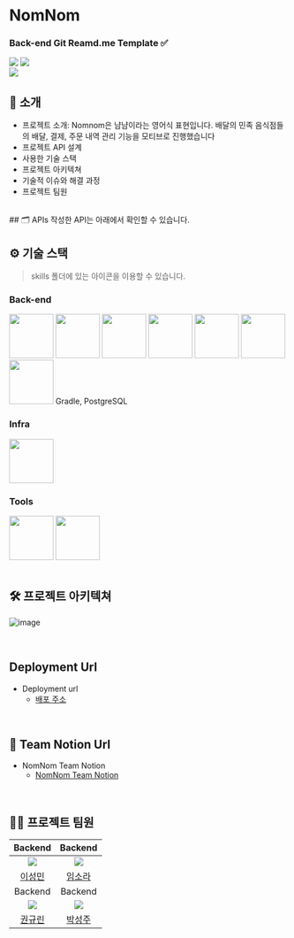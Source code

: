 # NomNom
<!-- logo -->


### Back-end Git Reamd.me Template ✅

[<img src="https://img.shields.io/badge/-readme.md-important?style=flat&logo=google-chrome&logoColor=white" />]() [<img src="https://img.shields.io/badge/release-v0.0.0-yellow?style=flat&logo=google-chrome&logoColor=white" />]() 
<br/> [<img src="https://img.shields.io/badge/프로젝트 기간-2025.02.12~2025.02.25-green?style=flat&logo=&logoColor=white" />]()

</div> 

## 📝 소개
- 프로젝트 소개: Nomnom은 냠냠이라는 영어식 표현입니다. 배달의 민족 음식점들의 배달, 결제, 주문 내역 관리 기능을 모티브로 진행했습니다
- 프로젝트 API 설계
- 사용한 기술 스택
- 프로젝트 아키텍쳐
- 기술적 이슈와 해결 과정
- 프로젝트 팀원
<br />
## 🗂️ APIs
작성한 API는 아래에서 확인할 수 있습니다.
<br />

## ⚙ 기술 스택
> skills 폴더에 있는 아이콘을 이용할 수 있습니다.
### Back-end

<div>
<img src="https://github.com/yewon-Noh/readme-template/blob/main/skills/Java.png?raw=true" width="80">
<img src="https://github.com/yewon-Noh/readme-template/blob/main/skills/SpringBoot.png?raw=true" width="80">
<img src="https://github.com/yewon-Noh/readme-template/blob/main/skills/SpringSecurity.png?raw=true" width="80">
<img src="https://github.com/yewon-Noh/readme-template/blob/main/skills/SpringDataJPA.png?raw=true" width="80">
<img src="https://github.com/yewon-Noh/readme-template/blob/main/skills/Postman.png?raw=true" width="80">
<img src="https://github.com/yewon-Noh/readme-template/blob/main/skills/Swagger.png?raw=true" width="80">
<img src="https://github.com/yewon-Noh/readme-template/blob/main/skills/Querydsl.png?raw=true" width="80">
Gradle, PostgreSQL

    
</div>

### Infra
<div>
<img src="https://github.com/yewon-Noh/readme-template/blob/main/skills/AWSEC2.png?raw=true" width="80">
</div>

### Tools
<div>
<img src="https://github.com/yewon-Noh/readme-template/blob/main/skills/Github.png?raw=true" width="80">
<img src="https://github.com/yewon-Noh/readme-template/blob/main/skills/Notion.png?raw=true" width="80">
</div>

<br />

## 🛠️ 프로젝트 아키텍쳐
![image](https://github.com/user-attachments/assets/3abf7f0a-68b2-48f6-ba98-c70739ddabc7)

<br />

## Deployment Url
- Deployment url
    - [배포 주소](http://54.180.153.92:8080/doc)

<br />

## 🤔 Team Notion Url
- NomNom Team Notion
    - [NomNom Team Notion](https://teamsparta.notion.site/5-NomNom-1972dc3ef51480adad72caeed3720f85)

<br />

## 💁‍♂️ 프로젝트 팀원
|Backend|Backend|
|:---:|:---:|
| ![](https://github.com/2sminn.png?size=200) | ![](https://github.com/luz315.png?size=200) |
|[이성민](https://github.com/2sminn)|[임소라](https://github.com/luz315)|
|Backend|Backend|
| ![](https://github.com/kwon2501.png) | ![](https://github.com/goodperiodt.png) |
|[권규린](https://github.com/kwon2501)|[박성주](https://github.com/goodperiodt)|
